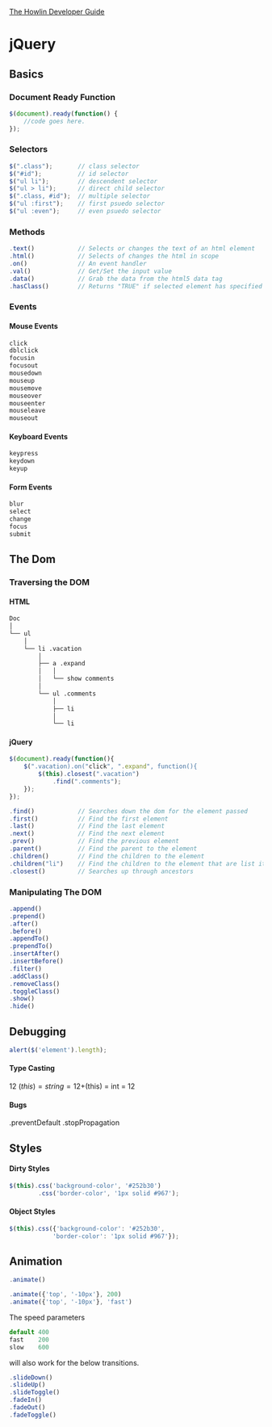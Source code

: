 

[The Howlin Developer Guide](../home.md)





# jQuery




## Basics



### Document Ready Function


```javascript
$(document).ready(function() {
    //code goes here.
});
```



### Selectors


```javascript
$(".class");       // class selector
$("#id");          // id selector
$("ul li");        // descendent selector 
$("ul > li");      // direct child selector
$(".class, #id");  // multiple selector
$("ul :first");    // first psuedo selector
$("ul :even");     // even psuedo selector
```



### Methods


```javascript
.text()            // Selects or changes the text of an html element
.html()            // Selects of changes the html in scope
.on()              // An event handler
.val()             // Get/Set the input value
.data()            // Grab the data from the html5 data tag
.hasClass()        // Returns "TRUE" if selected element has specified class
```



### Events


#### Mouse Events

```javascript
click
dblclick
focusin
focusout
mousedown
mouseup
mousemove
mouseover
mouseenter
mouseleave
mouseout
```


#### Keyboard Events

```javascript
keypress
keydown
keyup
```


#### Form Events

```javascript
blur
select
change
focus
submit
```




## The Dom



### Traversing the DOM


#### HTML

```bash
Doc
│
└── ul
    │
    └── li .vacation
        │
        ├── a .expand
        │   │
        │   └── show comments
        │
        └── ul .comments
            │
            ├── li
            │
            └── li
```


#### jQuery

```javascript
$(document).ready(function(){
    $(".vacation).on("click", ".expand", function(){
        $(this).closest(".vacation")
            .find(".comments");
    });
});
```

```javascript
.find()            // Searches down the dom for the element passed
.first()           // Find the first element
.last()            // Find the last element
.next()            // Find the next element
.prev()            // Find the previous element
.parent()          // Find the parent to the element
.children()        // Find the children to the element
.children("li")    // Find the children to the element that are list items
.closest()         // Searches up through ancestors
```



### Manipulating The DOM


```javascript
.append()
.prepend()
.after()
.before()
.appendTo()
.prependTo()
.insertAfter()
.insertBefore()
.filter()
.addClass()
.removeClass()
.toggleClass()
.show()
.hide()
```




## Debugging



```javascript
alert($('element').length);
```


#### Type Casting 

<span>12</span> 
$(this) = string = 12
+$(this) = int = 12


#### Bugs

.preventDefault
.stopPropagation




## Styles



#### Dirty Styles

```javascript
$(this).css('background-color', '#252b30')
        .css('border-color', '1px solid #967');
```


#### Object Styles

```javascript
$(this).css({'background-color': '#252b30',
            'border-color': '1px solid #967'});
```




## Animation



```javascript
.animate()
```

```javascript
.animate({'top', '-10px'}, 200)
.animate({'top', '-10px'}, 'fast')
```

The speed parameters

```javascript
default 400
fast    200
slow    600
```

will also work for the below transitions.

```javascript
.slideDown()
.slideUp()
.slideToggle() 
.fadeIn()
.fadeOut()
.fadeToggle()
```
